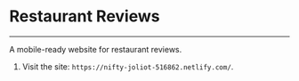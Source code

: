 # Restaurant Reviews
---
A mobile-ready website for restaurant reviews. 


1. Visit the site: `https://nifty-joliot-516862.netlify.com/`.
